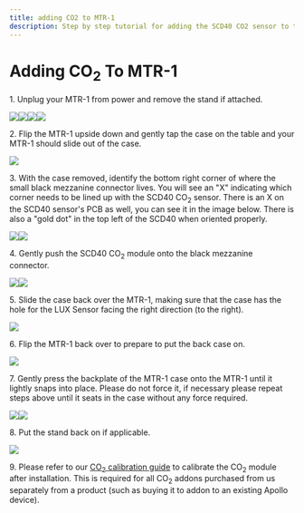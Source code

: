 ```yaml
---
title: adding CO2 to MTR-1
description: Step by step tutorial for adding the SCD40 CO2 sensor to the MTR-1.
---
```


# Adding CO<sub>2</sub> To MTR-1

1\. Unplug your MTR-1 from power and remove the stand if attached.

![](../../../assets/mtr-1-add-co2-pic-1.jpg)![](../../../assets/mtr-1-add-co2-pic-2.jpg)![](../../../assets/mtr-1-add-co2-pic-3.jpg)![](../../../assets/mtr-1-add-co2-pic-4.jpg)

2\. Flip the MTR-1 upside down and gently tap the case on the table and your MTR-1 should slide out of the case.

![](../../../assets/mtr-1-add-co2-pic-5.jpg)

3\. With the case removed, identify the bottom right corner of where the small black mezzanine connector lives. You will see an "X" indicating which corner needs to be lined up with the SCD40 CO<sub>2</sub> sensor. There is an X on the SCD40 sensor's PCB as well, you can see it in the image below. There is also a "gold dot" in the top left of the SCD40 when oriented properly.

![](../../../assets/mtr-1-add-co2-pic-6.jpg)![](../../../assets/mtr-1-add-co2-pic-7.jpg)

4\. Gently push the SCD40 CO<sub>2</sub> module onto the black mezzanine connector.

![](../../../assets/mtr-1-add-co2-pic-8.jpg)![](../../../assets/mtr-1-add-co2-pic-9.jpg)

5\. Slide the case back over the MTR-1, making sure that the case has the hole for the LUX Sensor facing the right direction (to the right).

![](../../../assets/mtr-1-add-co2-pic-10.jpg)

6\. Flip the MTR-1 back over to prepare to put the back case on.

![](../../../assets/mtr-1-add-co2-pic-11.jpg)

7\. Gently press the backplate of the MTR-1 case onto the MTR-1 until it lightly snaps into place. Please do not force it, if necessary please repeat steps above until it seats in the case without any force required.

![](../../../assets/mtr-1-add-co2-pic-12.jpg)![](../../../assets/mtr-1-add-co2-pic-13.jpg)

8\. Put the stand back on if applicable.

![](../../../assets/mtr-1-add-co2-pic-14.jpg)

9\. Please refer to our [CO<sub>2</sub> calibration guide](https://wiki.apolloautomation.com/products/general/calibrating-and-updating/co2-calibration/ "CO2 Calibration") to calibrate the CO<sub>2</sub> module after installation. This is required for all CO<sub>2</sub> addons purchased from us separately from a product (such as buying it to addon to an existing Apollo device).